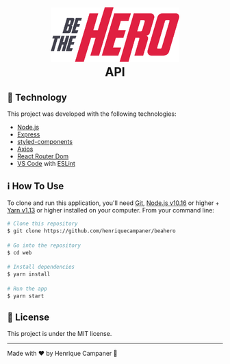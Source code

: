<h1 align="center">
  <img alt="Be The Hero" title="Be The Hero" src="https://github.com/henriquecampaner/beahero/blob/master/frontend/src/assets/logo.svg" width="300px" /> <br />
	API
</h1>

## :rocket: Technology

This project was developed with the following technologies:

- [Node.js](https://nodejs.org/en/)
- [Express](https://expressjs.com/)
- [styled-components](https://www.styled-components.com/)
- [Axios](https://github.com/axios/axios)
- [React Router Dom](https://github.com/ReactTraining/react-router)
- [VS Code](https://code.visualstudio.com/) with [ESLint](https://marketplace.visualstudio.com/items?itemName=dbaeumer.vscode-eslint)

## :information_source: How To Use

To clone and run this application, you'll need [Git](https://git-scm.com), [Node.js v10.16][nodejs] or higher + [Yarn v1.13][yarn] or higher installed on your computer. From your command line:

```bash
# Clone this repository
$ git clone https://github.com/henriquecampaner/beahero

# Go into the repository
$ cd web

# Install dependencies
$ yarn install

# Run the app
$ yarn start
```

## :memo: License
This project is under the MIT license.

---

Made with ♥ by Henrique Campaner :wave:

[nodejs]: https://nodejs.org/
[yarn]: https://yarnpkg.com/
[vc]: https://code.visualstudio.com/
[vceditconfig]: https://marketplace.visualstudio.com/items?itemName=EditorConfig.EditorConfig
[vceslint]: https://marketplace.visualstudio.com/items?itemName=dbaeumer.vscode-eslint
